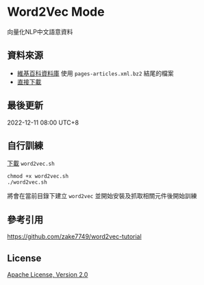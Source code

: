 # Word2Vec Mode
向量化NLP中文語意資料

## 資料來源
* [維基百科資料庫](https://dumps.wikimedia.org/zhwiki/latest/) 使用 `pages-articles.xml.bz2` 結尾的檔案
* [直接下載](https://dumps.wikimedia.org/zhwiki/latest/zhwiki-latest-pages-articles.xml.bz2)

## 最後更新
2022-12-11 08:00 UTC+8

## 自行訓練
[下載](https://github.com/HoshizoraProject/OpenData/raw/main/Word2VecModel/word2vec.sh) `word2vec.sh`
```console
chmod +x word2vec.sh
./word2vec.sh
```
將會在當前目錄下建立 `word2vec` 並開始安裝及抓取相關元件後開始訓練

## 參考引用
https://github.com/zake7749/word2vec-tutorial

## License
[Apache License, Version 2.0](https://opensource.org/licenses/Apache-2.0)
